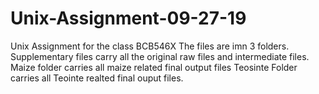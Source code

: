 # Unix-Assignment-09-27-19
Unix Assignment for the class BCB546X
The files are imn 3 folders. Supplementary files carry all the original raw files and intermediate files.
Maize folder carries all maize related final output files
Teosinte Folder carries all Teointe realted final ouput files.
